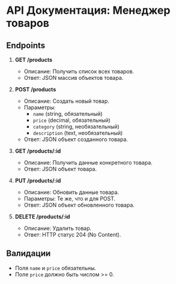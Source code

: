 # API Документация: Менеджер товаров

## Endpoints
1. **GET /products**
    - Описание: Получить список всех товаров.
    - Ответ: JSON массив объектов товара.

2. **POST /products**
    - Описание: Создать новый товар.
    - Параметры:
        - `name` (string, обязательный)
        - `price` (decimal, обязательный)
        - `category` (string, необязательный)
        - `description` (text, необязательный)
    - Ответ: JSON объект созданного товара.

3. **GET /products/:id**
    - Описание: Получить данные конкретного товара.
    - Ответ: JSON объект товара.

4. **PUT /products/:id**
    - Описание: Обновить данные товара.
    - Параметры: Те же, что и для POST.
    - Ответ: JSON объект обновленного товара.

5. **DELETE /products/:id**
    - Описание: Удалить товар.
    - Ответ: HTTP статус 204 (No Content).

## Валидации
- Поля `name` и `price` обязательны.
- Поле `price` должно быть числом >= 0.
